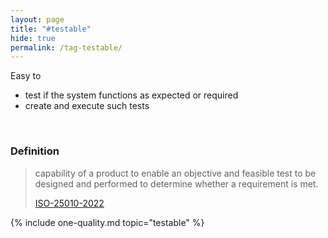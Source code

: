 ```yaml
---
layout: page
title: "#testable"
hide: true
permalink: /tag-testable/
---
```


<div class="arc42-help" markdown="1">

Easy to 
* test if the system functions as expected or required
* create and execute such tests

</div><br>

### Definition

>capability of a product to enable an objective and feasible test to be designed and performed to determine whether a requirement is met.
>
>[ISO-25010-2022](/references/#iso-25010-2022)



<!-- include all qualities associated with this tag -->
{% include one-quality.md topic="testable"  %}
